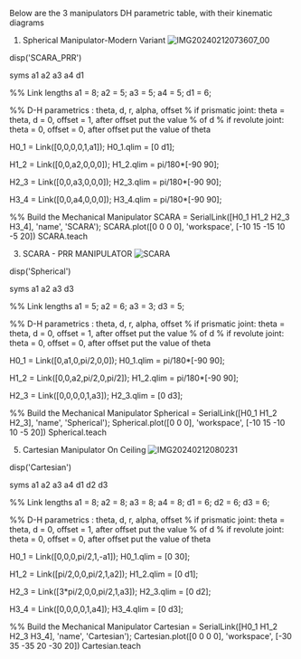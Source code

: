 Below are the 3 manipulators DH parametric table, with their kinematic diagrams

1. Spherical Manipulator-Modern Variant
 ![IMG20240212073607_00](https://github.com/Mikamikss/CARTESIAN_G5_Assignment_2024/assets/157662884/f79a0c68-1f30-4c20-9c77-4388e96e1900)

disp('SCARA_PRR')

syms a1 a2 a3 a4 d1

%% Link lengths
a1 = 8;
a2 = 5;
a3 = 5;
a4 = 5;
d1 = 6;

%% D-H parametrics : theta, d, r, alpha, offset
% if prismatic joint: theta = theta, d = 0, offset = 1, after offset put the value
% of d
% if revolute joint: theta = 0, offset = 0, after offset put the value of theta

H0_1 = Link([0,0,0,0,1,a1]);
H0_1.qlim = [0 d1];

H1_2 = Link([0,0,a2,0,0,0]);
H1_2.qlim = pi/180*[-90 90];

H2_3 = Link([0,0,a3,0,0,0]);
H2_3.qlim = pi/180*[-90 90];

H3_4 = Link([0,0,a4,0,0,0]);
H3_4.qlim = pi/180*[-90 90];

%% Build the Mechanical Manipulator
SCARA = SerialLink([H0_1 H1_2 H2_3 H3_4], 'name', 'SCARA');
SCARA.plot([0 0 0 0], 'workspace', [-10 15 -15 10 -5 20])
SCARA.teach


3. SCARA - PRR MANIPULATOR
![SCARA](https://github.com/Mikamikss/CARTESIAN_G5_Assignment_2024/assets/158114394/a652c409-ff7e-48a6-8ab8-b1eee40365d6)

disp('Spherical')

syms a1 a2 a3 d3

%% Link lengths
a1 = 5;
a2 = 6;
a3 = 3;
d3 = 5;

%% D-H parametrics : theta, d, r, alpha, offset
% if prismatic joint: theta = theta, d = 0, offset = 1, after offset put the value
% of d
% if revolute joint: theta = 0, offset = 0, after offset put the value of theta

H0_1 = Link([0,a1,0,pi/2,0,0]);
H0_1.qlim = pi/180*[-90 90];

H1_2 = Link([0,0,a2,pi/2,0,pi/2]);
H1_2.qlim = pi/180*[-90 90];

H2_3 = Link([0,0,0,0,1,a3]);
H2_3.qlim = [0 d3];

%% Build the Mechanical Manipulator
Spherical = SerialLink([H0_1 H1_2 H2_3], 'name', 'Spherical');
Spherical.plot([0 0 0], 'workspace', [-10 15 -10 10 -5 20])
Spherical.teach


5. Cartesian Manipulator On Ceiling
   ![IMG20240212080231](https://github.com/CKeeeent/CARTESIAN_G5_Assignment_2024/assets/159670239/649695c9-b0df-45f1-80cd-c707b4ef90d6)

disp('Cartesian')

syms a1 a2 a3 a4 d1 d2 d3

%% Link lengths
a1 = 8;
a2 = 8;
a3 = 8;
a4 = 8;
d1 = 6;
d2 = 6;
d3 = 6;

%% D-H parametrics : theta, d, r, alpha, offset
% if prismatic joint: theta = theta, d = 0, offset = 1, after offset put the value
% of d
% if revolute joint: theta = 0, offset = 0, after offset put the value of theta

H0_1 = Link([0,0,0,pi/2,1,-a1]);
H0_1.qlim = [0 30];

H1_2 = Link([pi/2,0,0,pi/2,1,a2]);
H1_2.qlim = [0 d1];

H2_3 = Link([3*pi/2,0,0,pi/2,1,a3]);
H2_3.qlim = [0 d2];

H3_4 = Link([0,0,0,0,1,a4]);
H3_4.qlim = [0 d3];

%% Build the Mechanical Manipulator
Cartesian = SerialLink([H0_1 H1_2 H2_3 H3_4], 'name', 'Cartesian');
Cartesian.plot([0 0 0 0], 'workspace', [-30 35 -35 20 -30 20])
Cartesian.teach

